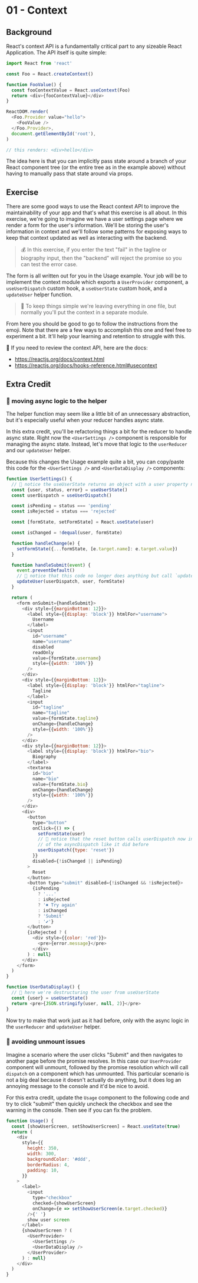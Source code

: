 # 01 - Context

## Background

React's context API is a fundamentally critical part to any sizeable React
Application. The API itself is quite simple:

```javascript
import React from 'react'

const Foo = React.createContext()

function FooValue() {
  const fooContextValue = React.useContext(Foo)
  return <div>{fooContextValue}</div>
}

ReactDOM.render(
  <Foo.Provider value="hello">
    <FooValue />
  </Foo.Provider>,
  document.getElementById('root'),
)

// this renders: <div>hello</div>
```

The idea here is that you can implicitly pass state around a branch of your
React component tree (or the entire tree as in the example above) without having
to manually pass that state around via props.

## Exercise

There are some good ways to use the React context API to improve the
maintainability of your app and that's what this exercise is all about. In this
exercise, we're going to imagine we have a user settings page where we render a
form for the user's information. We'll be storing the user's information in
context and we'll follow some patterns for exposing ways to keep that context
updated as well as interacting with the backend.

> 💰 In this exercise, if you enter the text "fail" in the tagline or biography
> input, then the "backend" will reject the promise so you can test the error
> case.

The form is all written out for you in the Usage example. Your job will be to
implement the context module which exports a `UserProvider` component, a
`useUserDispatch` custom hook, a `useUserState` custom hook, and a `updateUser`
helper function.

> 🦉 To keep things simple we're leaving everything in one file, but normally
> you'll put the context in a separate module.

From here you should be good to go to follow the instructions from the emoji.
Note that there are a few ways to accomplish this one and feel free to
experiment a bit. It'll help your learning and retention to struggle with this.

📜 If you need to review the context API, here are the docs:

- https://reactjs.org/docs/context.html
- https://reactjs.org/docs/hooks-reference.html#usecontext

## Extra Credit

### 💯 moving async logic to the helper

The helper function may seem like a little bit of an unnecessary abstraction,
but it's especially useful when your reducer handles async state.

In this extra credit, you'll be refactoring things a bit for the reducer to
handle async state. Right now the `<UserSettings />` component is responsible
for managing the async state. Instead, let's move that logic to the
`userReducer` and our `updateUser` helper.

Because this changes the Usage example quite a bit, you can copy/paste this code
for the `<UserSettings />` and `<UserDataDisplay />` components:

```javascript
function UserSettings() {
  // 🦉 notice the useUserState returns an object with a user property now!
  const {user, status, error} = useUserState()
  const userDispatch = useUserDispatch()

  const isPending = status === 'pending'
  const isRejected = status === 'rejected'

  const [formState, setFormState] = React.useState(user)

  const isChanged = !dequal(user, formState)

  function handleChange(e) {
    setFormState({...formState, [e.target.name]: e.target.value})
  }

  function handleSubmit(event) {
    event.preventDefault()
    // 🦉 notice that this code no longer does anything but call `updateUser`
    updateUser(userDispatch, user, formState)
  }

  return (
    <form onSubmit={handleSubmit}>
      <div style={{marginBottom: 12}}>
        <label style={{display: 'block'}} htmlFor="username">
          Username
        </label>
        <input
          id="username"
          name="username"
          disabled
          readOnly
          value={formState.username}
          style={{width: '100%'}}
        />
      </div>
      <div style={{marginBottom: 12}}>
        <label style={{display: 'block'}} htmlFor="tagline">
          Tagline
        </label>
        <input
          id="tagline"
          name="tagline"
          value={formState.tagline}
          onChange={handleChange}
          style={{width: '100%'}}
        />
      </div>
      <div style={{marginBottom: 12}}>
        <label style={{display: 'block'}} htmlFor="bio">
          Biography
        </label>
        <textarea
          id="bio"
          name="bio"
          value={formState.bio}
          onChange={handleChange}
          style={{width: '100%'}}
        />
      </div>
      <div>
        <button
          type="button"
          onClick={() => {
            setFormState(user)
            // 🦉 notice that the reset button calls userDispatch now instead
            // of the asyncDispatch like it did before
            userDispatch({type: 'reset'})
          }}
          disabled={!isChanged || isPending}
        >
          Reset
        </button>
        <button type="submit" disabled={!isChanged && !isRejected}>
          {isPending
            ? '...'
            : isRejected
            ? '✖ Try again'
            : isChanged
            ? 'Submit'
            : '✔'}
        </button>
        {isRejected ? (
          <div style={{color: 'red'}}>
            <pre>{error.message}</pre>
          </div>
        ) : null}
      </div>
    </form>
  )
}

function UserDataDisplay() {
  // 🦉 here we're destructuring the user from useUserState
  const {user} = useUserState()
  return <pre>{JSON.stringify(user, null, 2)}</pre>
}
```

Now try to make that work just as it had before, only with the async logic in
the `userReducer` and `updateUser` helper.

### 💯 avoiding unmount issues

Imagine a scenario where the user clicks "Submit" and then navigates to another
page before the promise resolves. In this case our `UserProvider` component will
unmount, followed by the promise resolution which will call `dispatch` on a
component which has unmounted. This particular scenario is not a big deal
because it doesn't actually do anything, but it does log an annoying message to
the console and it'd be nice to avoid.

For this extra credit, update the `Usage` component to the following code and
try to click "submit" then quickly uncheck the checkbox and see the warning in
the console. Then see if you can fix the problem.

```javascript
function Usage() {
  const [showUserScreen, setShowUserScreen] = React.useState(true)
  return (
    <div
      style={{
        height: 350,
        width: 300,
        backgroundColor: '#ddd',
        borderRadius: 4,
        padding: 10,
      }}
    >
      <label>
        <input
          type="checkbox"
          checked={showUserScreen}
          onChange={e => setShowUserScreen(e.target.checked)}
        />{' '}
        show user screen
      </label>
      {showUserScreen ? (
        <UserProvider>
          <UserSettings />
          <UserDataDisplay />
        </UserProvider>
      ) : null}
    </div>
  )
}
```

